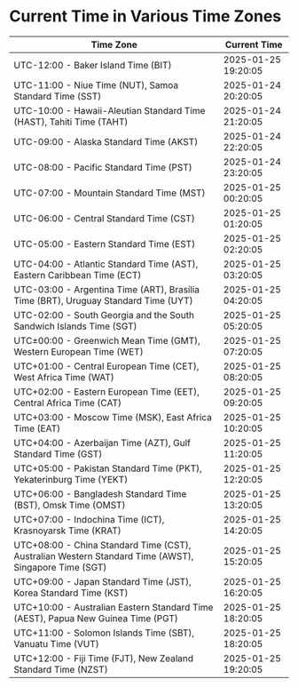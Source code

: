# Current Time in Various Time Zones

| Time Zone | Current Time |
|-----------|--------------|
| UTC-12:00 - Baker Island Time (BIT) | 2025-01-25 19:20:05 |
| UTC-11:00 - Niue Time (NUT), Samoa Standard Time (SST) | 2025-01-24 20:20:05 |
| UTC-10:00 - Hawaii-Aleutian Standard Time (HAST), Tahiti Time (TAHT) | 2025-01-24 21:20:05 |
| UTC-09:00 - Alaska Standard Time (AKST) | 2025-01-24 22:20:05 |
| UTC-08:00 - Pacific Standard Time (PST) | 2025-01-24 23:20:05 |
| UTC-07:00 - Mountain Standard Time (MST) | 2025-01-25 00:20:05 |
| UTC-06:00 - Central Standard Time (CST) | 2025-01-25 01:20:05 |
| UTC-05:00 - Eastern Standard Time (EST) | 2025-01-25 02:20:05 |
| UTC-04:00 - Atlantic Standard Time (AST), Eastern Caribbean Time (ECT) | 2025-01-25 03:20:05 |
| UTC-03:00 - Argentina Time (ART), Brasília Time (BRT), Uruguay Standard Time (UYT) | 2025-01-25 04:20:05 |
| UTC-02:00 - South Georgia and the South Sandwich Islands Time (SGT) | 2025-01-25 05:20:05 |
| UTC±00:00 - Greenwich Mean Time (GMT), Western European Time (WET) | 2025-01-25 07:20:05 |
| UTC+01:00 - Central European Time (CET), West Africa Time (WAT) | 2025-01-25 08:20:05 |
| UTC+02:00 - Eastern European Time (EET), Central Africa Time (CAT) | 2025-01-25 09:20:05 |
| UTC+03:00 - Moscow Time (MSK), East Africa Time (EAT) | 2025-01-25 10:20:05 |
| UTC+04:00 - Azerbaijan Time (AZT), Gulf Standard Time (GST) | 2025-01-25 11:20:05 |
| UTC+05:00 - Pakistan Standard Time (PKT), Yekaterinburg Time (YEKT) | 2025-01-25 12:20:05 |
| UTC+06:00 - Bangladesh Standard Time (BST), Omsk Time (OMST) | 2025-01-25 13:20:05 |
| UTC+07:00 - Indochina Time (ICT), Krasnoyarsk Time (KRAT) | 2025-01-25 14:20:05 |
| UTC+08:00 - China Standard Time (CST), Australian Western Standard Time (AWST), Singapore Time (SGT) | 2025-01-25 15:20:05 |
| UTC+09:00 - Japan Standard Time (JST), Korea Standard Time (KST) | 2025-01-25 16:20:05 |
| UTC+10:00 - Australian Eastern Standard Time (AEST), Papua New Guinea Time (PGT) | 2025-01-25 18:20:05 |
| UTC+11:00 - Solomon Islands Time (SBT), Vanuatu Time (VUT) | 2025-01-25 18:20:05 |
| UTC+12:00 - Fiji Time (FJT), New Zealand Standard Time (NZST) | 2025-01-25 19:20:05 |
